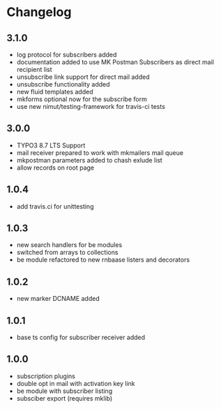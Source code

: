 Changelog
=========

3.1.0
-----

 * log protocol for subscribers added
 * documentation added to use MK Postman Subscribers as direct mail recipient list
 * unsubscribe link support for direct mail added
 * unsubscribe functionality added
 * new fluid templates added
 * mkforms optional now for the subscribe form
 * use new nimut/testing-framework for travis-ci tests
 

3.0.0
-----

 * TYPO3 8.7 LTS Support
 * mail receiver prepared to work with mkmailers mail queue
 * mkpostman parameters added to chash exlude list
 * allow records on root page


1.0.4
-----

 * add travis.ci for unittesting


1.0.3
-----

 * new search handlers for be modules
 * switched from arrays to collections
 * be module refactored to new rnbaase listers and decorators


1.0.2
-----

 * new marker DCNAME added


1.0.1
-----

 * base ts config for subscriber receiver added


1.0.0
-----

 * subscription plugins
 * double opt in mail with activation key link
 * be module with subscriber listing
 * subsciber export (requires mklib)

